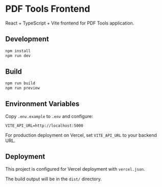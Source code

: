 
# PDF Tools Frontend

React + TypeScript + Vite frontend for PDF Tools application.

## Development

```bash
npm install
npm run dev
```

## Build

```bash
npm run build
npm run preview
```

## Environment Variables

Copy `.env.example` to `.env` and configure:

```
VITE_API_URL=http://localhost:5000
```

For production deployment on Vercel, set `VITE_API_URL` to your backend URL.

## Deployment

This project is configured for Vercel deployment with `vercel.json`.

The build output will be in the `dist/` directory.
